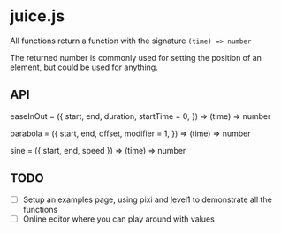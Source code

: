 # juice.js

All functions return a function with the signature `(time) => number`

The returned number is commonly used for setting the position of an element, but could be used for anything.

## API

easeInOut = ({
  start, end, duration, startTime = 0,
}) => (time) => number

parabola = ({
  start, end, offset, modifier = 1,
}) => (time) => number

sine = ({ start, end, speed }) => (time) => number

## TODO

- [ ] Setup an examples page, using pixi and level1 to demonstrate all the functions
- [ ] Online editor where you can play around with values
